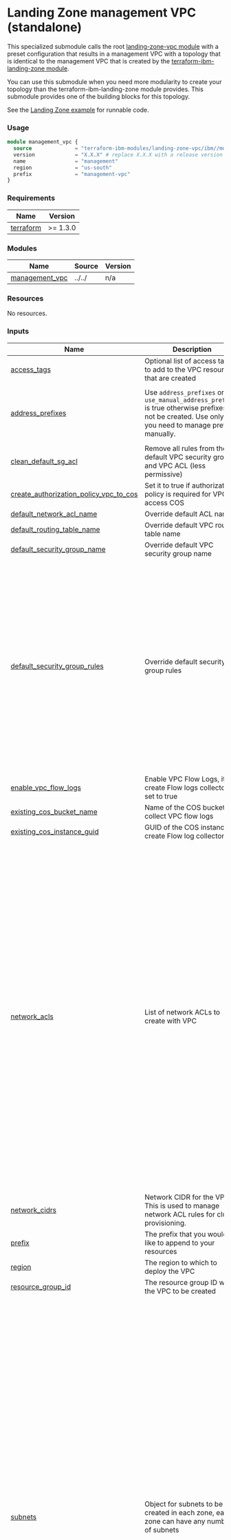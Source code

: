 # Landing Zone management VPC (standalone)

This specialized submodule calls the root [landing-zone-vpc module](../..) with a preset configuration that results in a management VPC with a topology that is identical to the management VPC that is created by the [terraform-ibm-landing-zone module](https://github.com/terraform-ibm-modules/terraform-ibm-landing-zone/tree/main).

You can use this submodule when you need more modularity to create your topology than the terraform-ibm-landing-zone module provides. This submodule provides one of the building blocks for this topology.

See the [Landing Zone example](../../examples/landing_zone/) for runnable code.

### Usage
```terraform
module management_vpc {
  source              = "terraform-ibm-modules/landing-zone-vpc/ibm//modules/management-vpc"
  version             = "X.X.X" # replace X.X.X with a release version to lock into an exact release
  name                = "management"
  region              = "us-south"
  prefix              = "management-vpc"
}
```

<!-- BEGINNING OF PRE-COMMIT-TERRAFORM DOCS HOOK -->
### Requirements

| Name | Version |
|------|---------|
| <a name="requirement_terraform"></a> [terraform](#requirement\_terraform) | >= 1.3.0 |

### Modules

| Name | Source | Version |
|------|--------|---------|
| <a name="module_management_vpc"></a> [management\_vpc](#module\_management\_vpc) | ../../ | n/a |

### Resources

No resources.

### Inputs

| Name | Description | Type | Default | Required |
|------|-------------|------|---------|:--------:|
| <a name="input_access_tags"></a> [access\_tags](#input\_access\_tags) | Optional list of access tags to add to the VPC resources that are created | `list(string)` | `[]` | no |
| <a name="input_address_prefixes"></a> [address\_prefixes](#input\_address\_prefixes) | Use `address_prefixes` only if `use_manual_address_prefixes` is true otherwise prefixes will not be created. Use only if you need to manage prefixes manually. | <pre>object({<br/>    zone-1 = optional(list(string))<br/>    zone-2 = optional(list(string))<br/>    zone-3 = optional(list(string))<br/>  })</pre> | `null` | no |
| <a name="input_clean_default_sg_acl"></a> [clean\_default\_sg\_acl](#input\_clean\_default\_sg\_acl) | Remove all rules from the default VPC security group and VPC ACL (less permissive) | `bool` | `false` | no |
| <a name="input_create_authorization_policy_vpc_to_cos"></a> [create\_authorization\_policy\_vpc\_to\_cos](#input\_create\_authorization\_policy\_vpc\_to\_cos) | Set it to true if authorization policy is required for VPC to access COS | `bool` | `false` | no |
| <a name="input_default_network_acl_name"></a> [default\_network\_acl\_name](#input\_default\_network\_acl\_name) | Override default ACL name | `string` | `null` | no |
| <a name="input_default_routing_table_name"></a> [default\_routing\_table\_name](#input\_default\_routing\_table\_name) | Override default VPC routing table name | `string` | `null` | no |
| <a name="input_default_security_group_name"></a> [default\_security\_group\_name](#input\_default\_security\_group\_name) | Override default VPC security group name | `string` | `null` | no |
| <a name="input_default_security_group_rules"></a> [default\_security\_group\_rules](#input\_default\_security\_group\_rules) | Override default security group rules | <pre>list(<br/>    object({<br/>      name      = string<br/>      direction = string<br/>      remote    = string<br/>      tcp = optional(<br/>        object({<br/>          port_max = optional(number)<br/>          port_min = optional(number)<br/>        })<br/>      )<br/>      udp = optional(<br/>        object({<br/>          port_max = optional(number)<br/>          port_min = optional(number)<br/>        })<br/>      )<br/>      icmp = optional(<br/>        object({<br/>          type = optional(number)<br/>          code = optional(number)<br/>        })<br/>      )<br/>    })<br/>  )</pre> | `[]` | no |
| <a name="input_enable_vpc_flow_logs"></a> [enable\_vpc\_flow\_logs](#input\_enable\_vpc\_flow\_logs) | Enable VPC Flow Logs, it will create Flow logs collector if set to true | `bool` | `false` | no |
| <a name="input_existing_cos_bucket_name"></a> [existing\_cos\_bucket\_name](#input\_existing\_cos\_bucket\_name) | Name of the COS bucket to collect VPC flow logs | `string` | `null` | no |
| <a name="input_existing_cos_instance_guid"></a> [existing\_cos\_instance\_guid](#input\_existing\_cos\_instance\_guid) | GUID of the COS instance to create Flow log collector | `string` | `null` | no |
| <a name="input_network_acls"></a> [network\_acls](#input\_network\_acls) | List of network ACLs to create with VPC | <pre>list(<br/>    object({<br/>      name                         = string<br/>      add_ibm_cloud_internal_rules = optional(bool)<br/>      add_vpc_connectivity_rules   = optional(bool)<br/>      prepend_ibm_rules            = optional(bool)<br/>      rules = list(<br/>        object({<br/>          name        = string<br/>          action      = string<br/>          destination = string<br/>          direction   = string<br/>          source      = string<br/>          tcp = optional(<br/>            object({<br/>              port_max        = optional(number)<br/>              port_min        = optional(number)<br/>              source_port_max = optional(number)<br/>              source_port_min = optional(number)<br/>            })<br/>          )<br/>          udp = optional(<br/>            object({<br/>              port_max        = optional(number)<br/>              port_min        = optional(number)<br/>              source_port_max = optional(number)<br/>              source_port_min = optional(number)<br/>            })<br/>          )<br/>          icmp = optional(<br/>            object({<br/>              type = optional(number)<br/>              code = optional(number)<br/>            })<br/>          )<br/>        })<br/>      )<br/>    })<br/>  )</pre> | <pre>[<br/>  {<br/>    "add_ibm_cloud_internal_rules": true,<br/>    "add_vpc_connectivity_rules": true,<br/>    "name": "management-acl",<br/>    "prepend_ibm_rules": true,<br/>    "rules": []<br/>  }<br/>]</pre> | no |
| <a name="input_network_cidrs"></a> [network\_cidrs](#input\_network\_cidrs) | Network CIDR for the VPC. This is used to manage network ACL rules for cluster provisioning. | `list(string)` | <pre>[<br/>  "10.0.0.0/8"<br/>]</pre> | no |
| <a name="input_prefix"></a> [prefix](#input\_prefix) | The prefix that you would like to append to your resources | `string` | `"management"` | no |
| <a name="input_region"></a> [region](#input\_region) | The region to which to deploy the VPC | `string` | `"au-syd"` | no |
| <a name="input_resource_group_id"></a> [resource\_group\_id](#input\_resource\_group\_id) | The resource group ID where the VPC to be created | `string` | n/a | yes |
| <a name="input_subnets"></a> [subnets](#input\_subnets) | Object for subnets to be created in each zone, each zone can have any number of subnets | <pre>object({<br/>    zone-1 = list(object({<br/>      name           = string<br/>      cidr           = string<br/>      public_gateway = optional(bool)<br/>      acl_name       = string<br/>    }))<br/>    zone-2 = list(object({<br/>      name           = string<br/>      cidr           = string<br/>      public_gateway = optional(bool)<br/>      acl_name       = string<br/>    }))<br/>    zone-3 = list(object({<br/>      name           = string<br/>      cidr           = string<br/>      public_gateway = optional(bool)<br/>      acl_name       = string<br/>    }))<br/>  })</pre> | <pre>{<br/>  "zone-1": [<br/>    {<br/>      "acl_name": "management-acl",<br/>      "cidr": "10.10.10.0/24",<br/>      "name": "vsi-zone-1",<br/>      "public_gateway": false<br/>    },<br/>    {<br/>      "acl_name": "management-acl",<br/>      "cidr": "10.10.20.0/24",<br/>      "name": "vpe-zone-1",<br/>      "public_gateway": false<br/>    },<br/>    {<br/>      "acl_name": "management-acl",<br/>      "cidr": "10.10.30.0/24",<br/>      "name": "vpn-zone-1",<br/>      "public_gateway": false<br/>    }<br/>  ],<br/>  "zone-2": [<br/>    {<br/>      "acl_name": "management-acl",<br/>      "cidr": "10.20.10.0/24",<br/>      "name": "vsi-zone-2",<br/>      "public_gateway": false<br/>    },<br/>    {<br/>      "acl_name": "management-acl",<br/>      "cidr": "10.20.20.0/24",<br/>      "name": "vpe-zone-2",<br/>      "public_gateway": false<br/>    }<br/>  ],<br/>  "zone-3": [<br/>    {<br/>      "acl_name": "management-acl",<br/>      "cidr": "10.30.10.0/24",<br/>      "name": "vsi-zone-3",<br/>      "public_gateway": false<br/>    },<br/>    {<br/>      "acl_name": "management-acl",<br/>      "cidr": "10.30.20.0/24",<br/>      "name": "vpe-zone-3",<br/>      "public_gateway": false<br/>    }<br/>  ]<br/>}</pre> | no |
| <a name="input_tags"></a> [tags](#input\_tags) | List of tags to apply to resources created by this module. | `list(string)` | `[]` | no |
| <a name="input_use_public_gateways"></a> [use\_public\_gateways](#input\_use\_public\_gateways) | For each `zone` that is set to `true`, a public gateway will be created in that zone | <pre>object({<br/>    zone-1 = optional(bool)<br/>    zone-2 = optional(bool)<br/>    zone-3 = optional(bool)<br/>  })</pre> | <pre>{<br/>  "zone-1": false,<br/>  "zone-2": false,<br/>  "zone-3": false<br/>}</pre> | no |

### Outputs

| Name | Description |
|------|-------------|
| <a name="output_vpc_crn"></a> [vpc\_crn](#output\_vpc\_crn) | CRN of VPC created |
| <a name="output_vpc_id"></a> [vpc\_id](#output\_vpc\_id) | ID of VPC created |
| <a name="output_vpc_name"></a> [vpc\_name](#output\_vpc\_name) | VPC name |
<!-- END OF PRE-COMMIT-TERRAFORM DOCS HOOK -->
